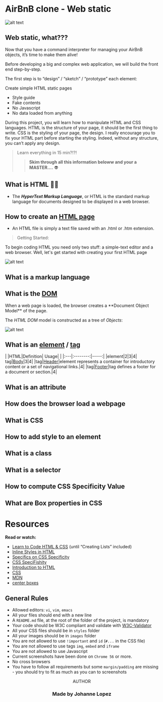 AirBnB clone - Web static
==========================
![alt text](https://s3.amazonaws.com/intranet-projects-files/concepts/74/hbnb_step1.png)
## Web static, what???
<p>

Now that you have a command interpreter for managing your AirBnB objects, it’s time to make them alive!

Before developing a big and complex web application, we will build the front end step-by-step.

The first step is to “design” / “sketch” / “prototype” each element:

Create simple HTML static pages
* Style guide
* Fake contents
* No Javascript
* No data loaded from anything

During this project, you will learn how to manipulate HTML and CSS languages.
HTML is the structure of your page, it should be the first thing to write.
CSS is the styling of your page, the design. I really encourage you to fix your HTML part before starting the styling.
Indeed, without any structure, you can’t apply any design.
</p>

>Learn everything in 15 min?!?!
>>**Skim through all this information beloww and your a MASTER....**
>:alien:


What is HTML 🤌🏽
-------------

* The ***HyperText Markup Language***, or HTML is the standard markup language for documents designed to be displayed in a web browser.

How to create an [HTML page](https://www.tutorialrepublic.com/html-tutorial/html-get-started.php)
-----------------------------

* An HTML file is simply a text file saved with an .html or .htm extension.
>Getting Started:

To begin coding HTML you need only two stuff: a simple-text editor and a web browser. Well, let's get started with creating your first HTML page

![alt text](https://learn.shayhowe.com/assets/images/courses/html-css/getting-to-know-html/building-structure.png)


What is a markup language
--------------------------

What is the [DOM](http://cf.ppt-online.org/files/slide/l/lG6hjyFR8carDYH7oVAtPW3exEOg0sSpQ1JKfm/slide-4.jpg)
------------------
<p>
When a web page is loaded, the browser creates a **Document Object Model** of the page.

The *HTML DOM* model is constructed as a tree of *Objects*:

![alt text](https://www.w3schools.com/js/pic_htmltree.gif)


</p>

What is an [element](https://www.w3schools.com/tags/default.asp) / [tag](https://www.w3schools.com/tags/default.asp)
-------------------------

| |HTML|Definition| Usage|
| |:---|:--------:|-----:|
|element|2|3|4|
tag|[Body](https://www.w3schools.com/tags/tag_body.asp)|3|4|
|tag|[Header](https://www.w3schools.com/tags/tag_header.asp)|element represents a container for introductory content or a set of navigational links.|4|
|tag|[Footer](https://www.w3schools.com/tags/tag_footer.asp)|tag defines a footer for a document or section.|4|


What is an attribute
-------------------------

How does the browser load a webpage
------------------------------------

What is CSS
--------------

How to add style to an element
-------------------------------

What is a class
------------------

What is a selector
---------------------
How to compute CSS Specificity Value
-------------------------------------

What are Box properties in CSS
--------------------------------



Resources
============

**Read or watch:**

* [Learn to Code HTML & CSS](https://learn.shayhowe.com/html-css/) (until “Creating Lists” included)
* [Inline Styles in HTML](https://www.codecademy.com/articles/html-inline-styles)
* [Specifics on CSS Specificity](https://css-tricks.com/specifics-on-css-specificity/)
* [CSS SpeciFishity](http://www.standardista.com/wp-content/uploads/2012/01/specificity3.pdf)
* [Introduction to HTML](https://developer.mozilla.org/en-US/docs/Learn/HTML/Introduction_to_HTML)
* [CSS](https://developer.mozilla.org/en-US/docs/Learn/CSS)
* [MDN](https://developer.mozilla.org/en-US/)
* [center boxes](https://css-tricks.com/centering-css-complete-guide/)

**General Rules**
----------------------

* Allowed editors: `vi`, `vim`, `emacs`
* All your files should end with a new line
* A `README.md` file, at the root of the folder of the project, is mandatory
* Your code should be W3C compliant and validate with [W3C-Validator](https://github.com/holbertonschool/W3C-Validator)
* All your CSS files should be in `styles` folder
* All your images should be in `images` folder
* You are not allowed to use `!important` and `id` (`#...` in the CSS file)
* You are not allowed to use tags `img`, `embed` and `iframe`
* You are not allowed to use Javascript
* Current screenshots have been done on `Chrome 56` or more.
* No cross browsers
* You have to follow all requirements but some `margin/padding` are missing - you should try to fit as much as you can to screenshots

<p align="center"> AUTHOR </p>

<h3 align="center">Made by Johanne Lopez</h3>


